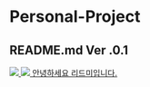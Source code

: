 #                     Personal-Project
##                	    README.md Ver .0.1
<a href=6ns5wau73@gmail.com><img src="https://img.shields.io/badge/Gmail-FF0000?style=flat-square&logo=gmail&logoColor=white"/>
<img src="https://img.shields.io/badge/Firebase-FFCA28?style=flat-square&logo=firebase&logoColor=white"/>
안녕하세요 리드미입니다.
